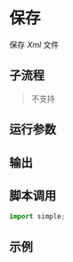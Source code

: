 # 保存 
保存 *Xml* 文件

## 子流程
> 不支持


## 运行参数




## 输出

    


## 脚本调用

```python
import simple;

```

## 示例